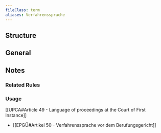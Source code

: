 ```yaml
---
fileClass: term
aliases: Verfahrenssprache
---
```


## Structure

## General

## Notes

### Related Rules
### Usage
[[UPCA#Article 49 - Language of proceedings at the Court of First Instance]]
- [[EPGÜ#Artikel 50 - Verfahrenssprache vor dem Berufungsgericht]]